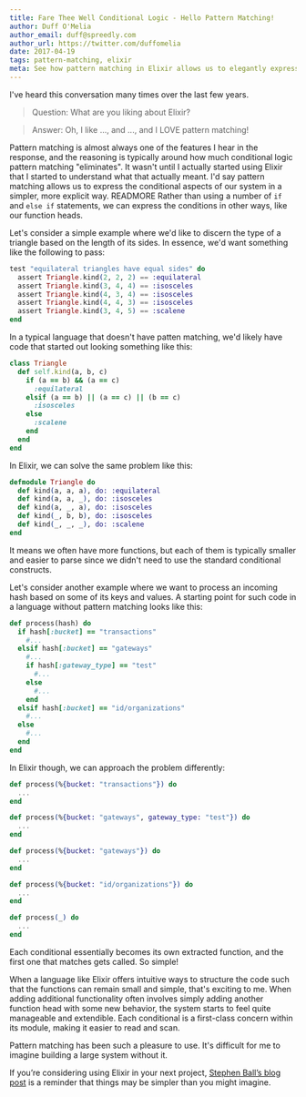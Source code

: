 ```yaml
---
title: Fare Thee Well Conditional Logic - Hello Pattern Matching!
author: Duff O'Melia
author_email: duff@spreedly.com
author_url: https://twitter.com/duffomelia
date: 2017-04-19
tags: pattern-matching, elixir
meta: See how pattern matching in Elixir allows us to elegantly express conditional logic.
---
```


I've heard this conversation many times over the last few years.


> Question: What are you liking about Elixir?

> Answer: Oh, I like ..., and ..., and I LOVE pattern matching!

Pattern matching is almost always one of the features I hear in the response, and the reasoning is typically around how much conditional logic pattern matching "eliminates". It wasn't until I actually started using Elixir that I started to understand what that actually meant. I'd say pattern matching allows us to express the conditional aspects of our system in a simpler, more explicit way. READMORE Rather than using a number of `if` and `else if` statements, we can express the conditions in other ways, like our function heads.



Let's consider a simple example where we'd like to discern the type of a triangle based on the length of its sides. In essence, we'd want something like the following to pass:


```elixir
test "equilateral triangles have equal sides" do
  assert Triangle.kind(2, 2, 2) == :equilateral
  assert Triangle.kind(3, 4, 4) == :isosceles
  assert Triangle.kind(4, 3, 4) == :isosceles
  assert Triangle.kind(4, 4, 3) == :isosceles
  assert Triangle.kind(3, 4, 5) == :scalene
end
```

In a typical language that doesn't have patten matching, we'd likely have code that started out looking something like this:


```ruby
class Triangle
  def self.kind(a, b, c)
    if (a == b) && (a == c)
      :equilateral
    elsif (a == b) || (a == c) || (b == c)
      :isosceles
    else
      :scalene
    end
  end
end
```

In Elixir, we can solve the same problem like this:


```elixir
defmodule Triangle do
  def kind(a, a, a), do: :equilateral
  def kind(a, a, _), do: :isosceles
  def kind(a, _, a), do: :isosceles
  def kind(_, b, b), do: :isosceles
  def kind(_, _, _), do: :scalene
end
```

It means we often have more functions, but each of them is typically smaller and easier to parse since we didn't need to use the standard conditional constructs.

Let's consider another example where we want to process an incoming hash based on some of its keys and values. A starting point for such code in a language without pattern matching looks like this:


```ruby
def process(hash) do
  if hash[:bucket] == "transactions"
    #...
  elsif hash[:bucket] == "gateways"
    #...
    if hash[:gateway_type] == "test"
      #...
    else
      #...
    end
  elsif hash[:bucket] == "id/organizations"
    #...
  else
    #...
  end
end
```

In Elixir though, we can approach the problem differently:


```elixir
def process(%{bucket: "transactions"}) do
  ...
end

def process(%{bucket: "gateways", gateway_type: "test"}) do
  ...
end

def process(%{bucket: "gateways"}) do
  ...
end

def process(%{bucket: "id/organizations"}) do
  ...
end

def process(_) do
  ...
end
```

Each conditional essentially becomes its own extracted function, and the first one that matches gets called. So simple!

When a language like Elixir offers intuitive ways to structure the code such that the functions can remain small and simple, that's exciting to me. When adding additional functionality often involves simply adding another function head with some new behavior, the system starts to feel quite manageable and extendible. Each conditional is a first-class concern within its module, making it easier to read and scan.

Pattern matching has been such a pleasure to use. It's difficult for me to imagine building a large system without it.

If you’re considering using Elixir in your next project, [Stephen Ball’s blog post](https://engineering.spreedly.com/blog/youre-smart-enough-for-elixir.html) is a reminder that things may be simpler than you might imagine.
